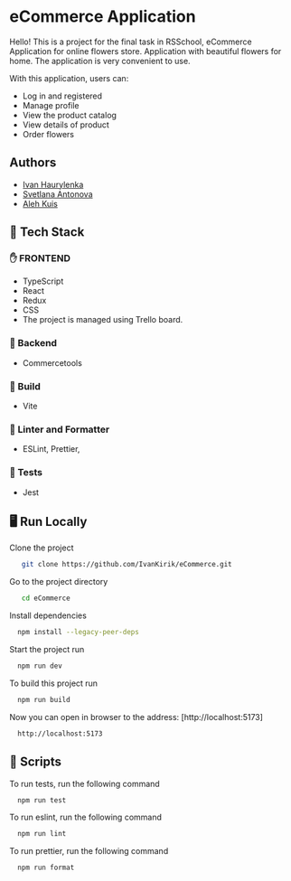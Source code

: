 # eCommerce Application

Hello!
This is a project for the final task in RSSchool, eCommerce Application for online flowers store.
Application with beautiful flowers  for home. The application is very convenient to use.

With this application, users can:

- Log in and registered
- Manage profile
- View the product catalog
- View details of product
- Order flowers

## Authors

- [Ivan Haurylenka](https://github.com/ivankirik)
- [Svetlana Antonova](https://github.com/claire-an)
- [Aleh Kuis](https://github.com/pestler)

## 📜 Tech Stack

### ✋ FRONTEND

- TypeScript
- React
- Redux
- CSS
- The project is managed using Trello board.

### 🤚 Backend

- Commercetools

### 🤚 Build

- Vite

### 🤚 Linter and Formatter

- ESLint, Prettier,

### 🤚 Tests

- Jest

## 🖥️ Run Locally

Clone the project

```bash  
   git clone https://github.com/IvanKirik/eCommerce.git
```

Go to the project directory

```bash
   cd eCommerce
```

Install dependencies

```bash
  npm install --legacy-peer-deps
```

Start the project run

```bash
  npm run dev  
```

To build this project run

```bash
  npm run build
```

Now you can open in browser to the address: [http://localhost:5173]

```bash
  http://localhost:5173
```

## 🤚 Scripts

To run tests, run the following command

```bash
  npm run test
```

To run eslint, run the following command

```bash
  npm run lint
```

To run prettier, run the following command

```bash
  npm run format
```
